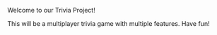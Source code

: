 Welcome to our Trivia Project!

This will be a multiplayer trivia game with multiple features.
Have fun!
